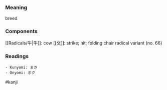 ### Meaning

breed

### Components

[[Radicals/牛|牛]]: cow [[攵]]: strike; hit; folding chair radical variant (no. 66)

### Readings

```
- Kunyomi: まき
- Onyomi: ボク
```

#kanji